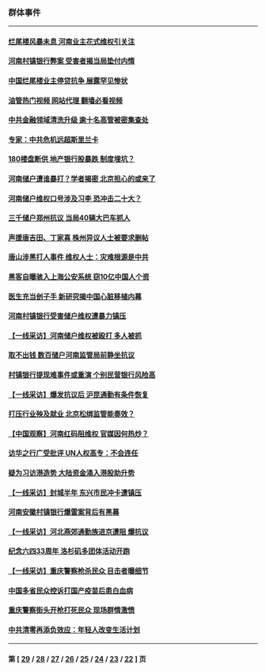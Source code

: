 ### 群体事件
---
#### [烂尾楼风暴未息 河南业主花式维权引关注](../../pages/ncid279/n13794519.md?08081245) 
#### [河南村镇银行弊案 受害者揭当局垫付内情](../../pages/ncid279/n13791990.md?08081245) 
#### [中国烂尾楼业主停贷抗争 展露罕见惨状](../../pages/ncid279/n13787794.md?08081245) 
#### [油管热门视频 网站代理 翻墙必看视频](http://209.222.30.114:81/youtube.html?08081245)
#### [中共金融领域清洗升级 逾十名高管被密集查处](../../pages/ncid279/n13782694.md?08081245) 
#### [专家：中共危机远超斯里兰卡](../../pages/ncid279/n13782248.md?08081245) 
#### [180楼盘断供 地产银行股暴跌 制度埋坑？](../../pages/ncid279/n13780778.md?08081245) 
#### [河南储户遭谁暴打？学者揭密 北京担心的或来了](../../pages/ncid279/n13779407.md?08081245) 
#### [河南储户维权口号涉及习李 恐冲击二十大？](../../pages/ncid279/n13778148.md?08081245) 
#### [三千储户郑州抗议 当局40辆大巴车抓人](../../pages/ncid279/n13777593.md?08081245) 
#### [声援唐吉田、丁家喜 株州异议人士被要求删帖](../../pages/ncid279/n13775534.md?08081245) 
#### [唐山涉黑打人事件 维权人士：灾难根源是中共](../../pages/ncid279/n13773534.md?08081245) 
#### [黑客自曝骇入上海公安系统 窃10亿中国人个资](../../pages/ncid279/n13773395.md?08081245) 
#### [医生充当刽子手 新研究揭中国心脏移植内幕](../../pages/ncid279/n13772291.md?08081245) 
#### [河南村镇银行受害储户维权遭暴力镇压](../../pages/ncid279/n13770841.md?08081245) 
#### [【一线采访】河南储户维权被殴打 多人被抓](../../pages/ncid279/n13768629.md?08081245) 
#### [取不出钱 数百储户河南监管局前静坐抗议](../../pages/ncid279/n13767198.md?08081245) 
#### [村镇银行提现难事件或重演 个别民营银行风险高](../../pages/ncid279/n13764495.md?08081245) 
#### [【一线采访】爆发抗议后 沪昆通勤有条件恢复](../../pages/ncid279/n13763504.md?08081245) 
#### [打压行业殃及就业 北京松绑监管能奏效？](../../pages/ncid279/n13761130.md?08081245) 
#### [【中国观察】河南红码阻维权 官媒因何热炒？](../../pages/ncid279/n13760146.md?08081245) 
#### [访华之行广受批评 UN人权高专：不会连任](../../pages/ncid279/n13758655.md?08081245) 
#### [疑为习访港造势 大陆资金涌入港股助升势](../../pages/ncid279/n13756127.md?08081245) 
#### [【一线采访】封城半年 东兴市民冲卡遭镇压](../../pages/ncid279/n13754277.md?08081245) 
#### [河南安徽村镇银行爆雷案背后有黑幕](../../pages/ncid279/n13754230.md?08081245) 
#### [【一线采访】河北燕郊通勤族进京遭阻 爆抗议](../../pages/ncid279/n13749999.md?08081245) 
#### [纪念六四33周年 洛杉矶多团体活动开跑](../../pages/ncid279/n13749760.md?08081245) 
#### [【一线采访】重庆警察枪杀民众 目击者曝细节](../../pages/ncid279/n13749360.md?08081245) 
#### [中国多省民众控诉打国产疫苗后患白血病](../../pages/ncid279/n13748740.md?08081245) 
#### [重庆警察街头开枪打死民众 现场群情激愤](../../pages/ncid279/n13749070.md?08081245) 
#### [中共清零再添负效应：年轻人改变生活计划](../../pages/ncid279/n13748102.md?08081245) 

---
#### 第 [ [29](./29.md?08081245) / [28](./28.md?08081245) / [27](./27.md?08081245) / [26](./26.md?08081245) / [25](./25.md?08081245) / [24](./24.md?08081245) / [23](./23.md?08081245) / [22](./22.md?08081245) ] 页
